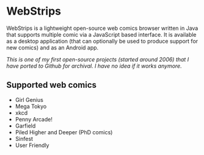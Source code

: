 # WebStrips

WebStrips is a lightweight open-source web comics browser written in Java that supports multiple comic via a JavaScript based interface.
It is available as a desktop application (that can optionally be used to produce support for new comics) and as an  Android app.

*This is one of my first open-source projects (started around 2006) that I have ported to Github for archival. I have no idea if it works anymore.*

## Supported web comics

 * Girl Genius
 * Mega Tokyo
 * xkcd
 * Penny Arcade!
 * Garfield
 * Piled Higher and Deeper (PhD comics)
 * Sinfest
 * User Friendly

